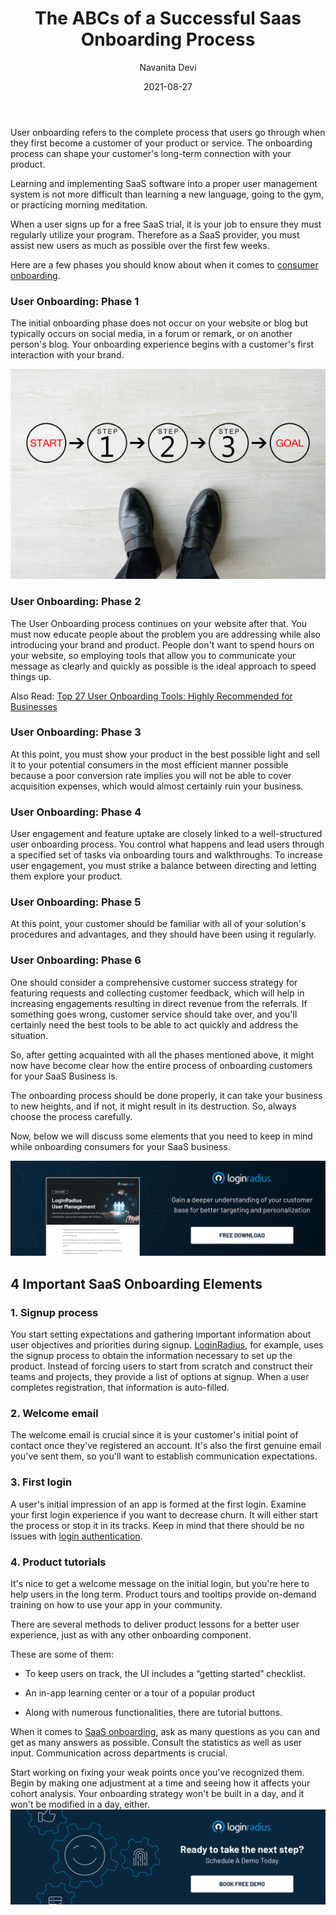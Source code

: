 ﻿---
title: "The ABCs of a Successful Saas Onboarding Process"
date: "2021-08-27"
coverImage: "user-onboarding.jpg"
tags: ["user onboarding","saas","login authentication"]
author: "Navanita Devi"
description: "The onboarding process is the lifeline for your customer, and it's one of the most valuable tools that you as a company can control. Here are a few tips for a stellar SaaS company onboarding process that will greatly improve your customer retention and overall satisfaction."
metadescription: "This article  will help you structure and improve your onboarding process and make the experience of new customers as productive and enjoyable as possible."
metatitle: "Learn and Explore Steps and Checklist of Successful Saas Onboarding Process"
---

User onboarding refers to the complete process that users go through when they first become a customer of your product or service. The onboarding process can shape your customer's long-term connection with your product.

Learning and implementing SaaS software into a proper user management system is not more difficult than learning a new language, going to the gym, or practicing morning meditation.

When a user signs up for a free SaaS trial, it is your job to ensure they must regularly utilize your program. Therefore as a SaaS provider, you must assist new users as much as possible over the first few weeks.

  

Here are a few phases you should know about when it comes to [consumer onboarding](https://www.loginradius.com/blog/fuel/importance-customer-onboarding/).



### User Onboarding: Phase 1

The initial onboarding phase does not occur on your website or blog but typically occurs on social media, in a forum or remark, or on another person's blog. Your onboarding experience begins with a customer's first interaction with your brand.

![steps-user-onboarding](user-onboarding2.jpg)

### User Onboarding: Phase 2

The User Onboarding process continues on your website after that. You must now educate people about the problem you are addressing while also introducing your brand and product. People don't want to spend hours on your website, so employing tools that allow you to communicate your message as clearly and quickly as possible is the ideal approach to speed things up.

Also Read: [Top 27 User Onboarding Tools: Highly Recommended for Businesses](https://www.loginradius.com/blog/fuel/user-onboarding-tools/)

### User Onboarding: Phase 3

At this point, you must show your product in the best possible light and sell it to your potential consumers in the most efficient manner possible because a poor conversion rate implies you will not be able to cover acquisition expenses, which would almost certainly ruin your business.

### User Onboarding: Phase 4

User engagement and feature uptake are closely linked to a well-structured user onboarding process. You control what happens and lead users through a specified set of tasks via onboarding tours and walkthroughs. To increase user engagement, you must strike a balance between directing and letting them explore your product.

### User Onboarding: Phase 5

At this point, your customer should be familiar with all of your solution's procedures and advantages, and they should have been using it regularly.

### User Onboarding: Phase 6

One should consider a comprehensive customer success strategy for featuring requests and collecting customer feedback, which will help in increasing engagements resulting in direct revenue from the referrals. If something goes wrong, customer service should take over, and you'll certainly need the best tools to be able to act quickly and address the situation.

So, after getting acquainted with all the phases mentioned above, it might now have become clear how the entire process of onboarding customers for your SaaS Business is.

The onboarding process should be done properly, it can take your business to new heights, and if not, it might result in its destruction. So, always choose the process carefully.

Now, below we will discuss some elements that you need to keep in mind while onboarding consumers for your SaaS business.

[![DS-User-management](DS-User-management.png)](https://www.loginradius.com/resource/loginradius-ciam-user-management/)

## 4 Important SaaS Onboarding Elements

### 1. Signup process

You start setting expectations and gathering important information about user objectives and priorities during signup. [LoginRadius](https://accounts.loginradius.com/auth.aspx?action=register), for example, uses the signup process to obtain the information necessary to set up the product. Instead of forcing users to start from scratch and construct their teams and projects, they provide a list of options at signup. When a user completes registration, that information is auto-filled.

### 2. Welcome email

The welcome email is crucial since it is your customer's initial point of contact once they've registered an account. It's also the first genuine email you've sent them, so you'll want to establish communication expectations.

### 3. First login

A user's initial impression of an app is formed at the first login. Examine your first login experience if you want to decrease churn. It will either start the process or stop it in its tracks. Keep in mind that there should be no issues with [login authentication](https://www.loginradius.com/authenticate/).

### 4. Product tutorials

It's nice to get a welcome message on the initial login, but you're here to help users in the long term. Product tours and tooltips provide on-demand training on how to use your app in your community.

There are several methods to deliver product lessons for a better user experience, just as with any other onboarding component.

  

These are some of them:

  

-   To keep users on track, the UI includes a “getting started” checklist.
    
-   An in-app learning center or a tour of a popular product
    
-   Along with numerous functionalities, there are tutorial buttons.
    

When it comes to [SaaS onboarding](https://www.loginradius.com/blog/fuel/why-is-consumer-onboarding-critical-for-startups/), ask as many questions as you can and get as many answers as possible. Consult the statistics as well as user input. Communication across departments is crucial.

  

Start working on fixing your weak points once you've recognized them. Begin by making one adjustment at a time and seeing how it affects your cohort analysis. Your onboarding strategy won't be built in a day, and it won't be modified in a day, either.
[![book-a-demo-Consultation](../../assets/book-a-demo-loginradius.png)](https://www.loginradius.com/book-a-demo/)